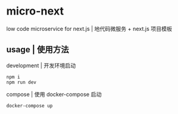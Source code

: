 # micro-next

low code microservice for next.js | 地代码微服务 + next.js 项目模板

## usage | 使用方法

development | 开发环境启动

```
npm i
npm run dev
```

compose | 使用 docker-compose 启动

```
docker-compose up
```


